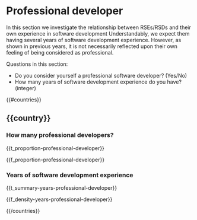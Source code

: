 # Professional developer

In this section we investigate the relationship between RSEs/RSDs and their own
experience in software development Understandably, we expect them having
several years of software development experience. However, as shown in previous
years, it is not necessarily reflected upon their own feeling of being
considered as professional.

Questions in this section:

* Do you consider yourself a professional software developer? (Yes/No)
* How many years of software development experience do you have? (integer)

{{#countries}}

## {{country}}

### How many professional developers?

{{t_proportion-professional-developer}}

{{f_proportion-professional-developer}}

### Years of software development experience

{{t_summary-years-professional-developer}}

{{f_density-years-professional-developer}}

{{/countries}}
